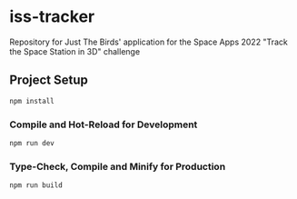 # iss-tracker
Repository for Just The Birds' application for the Space Apps 2022 "Track the Space Station in 3D" challenge

## Project Setup

```sh
npm install
```

### Compile and Hot-Reload for Development

```sh
npm run dev
```

### Type-Check, Compile and Minify for Production

```sh
npm run build
```
